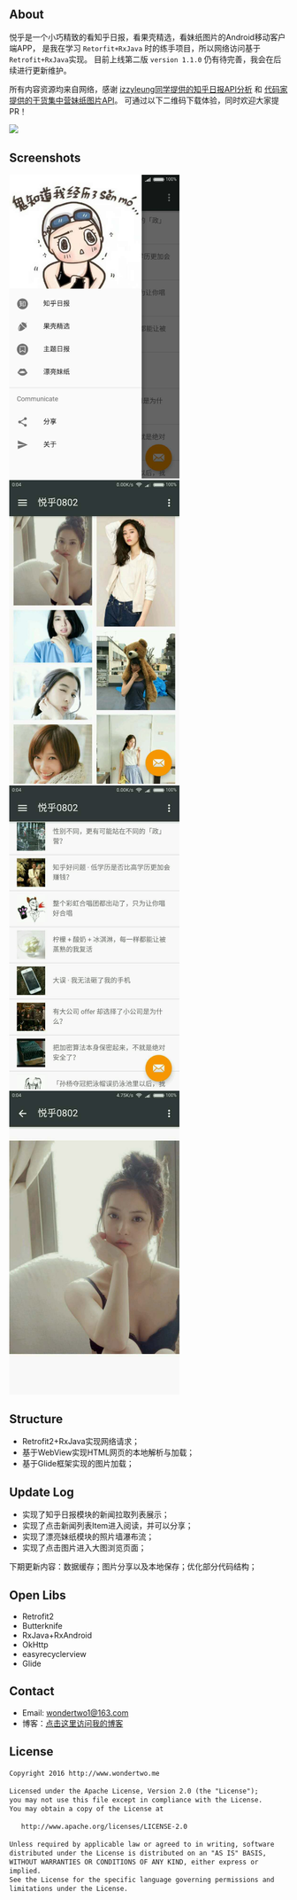 
## About

悦乎是一个小巧精致的看知乎日报，看果壳精选，看妹纸图片的Android移动客户端APP，
是我在学习 `Retorfit+RxJava` 时的练手项目，所以网络访问基于 `Retrofit+RxJava`实现。
目前上线第二版 `version 1.1.0` 仍有待完善，我会在后续进行更新维护。

所有内容资源均来自网络，感谢 [ izzyleung同学提供的知乎日报API分析](https://github.com/izzyleung/ZhihuDailyPurify/wiki/%E7%9F%A5%E4%B9%8E%E6%97%A5%E6%8A%A5-API-%E5%88%86%E6%9E%90) 和 [代码家提供的干货集中营妹纸图片API](http://gank.io/api/data/%E7%A6%8F%E5%88%A9/1000/1)。
可通过以下二维码下载体验，同时欢迎大家提PR！

![](http://7xt4h7.com1.z0.glb.clouddn.com/Fir.im%E5%86%85%E6%B5%8B%E5%B9%B3%E5%8F%B0-%E6%82%A6%E4%B9%8E-%E4%BA%8C%E7%BB%B4%E7%A0%81.png)


## Screenshots

<img src="screenshots/app_yuehu_01.jpg" width="308" height="548"/>
<img src="screenshots/app_yuehu_02.jpg" width="308" height="548"/>

<img src="screenshots/app_yuehu_03.jpg" width="308" height="548"/>
<img src="screenshots/app_yuehu_04.jpg" width="308" height="548"/>


## Structure

 * Retrofit2+RxJava实现网络请求；
 * 基于WebView实现HTML网页的本地解析与加载；
 * 基于Glide框架实现的图片加载；


## Update Log

- 实现了知乎日报模块的新闻拉取列表展示；
- 实现了点击新闻列表Item进入阅读，并可以分享；
- 实现了漂亮妹纸模块的照片墙瀑布流；
- 实现了点击图片进入大图浏览页面；

下期更新内容：数据缓存；图片分享以及本地保存；优化部分代码结构；




## Open Libs
* Retrofit2
* Butterknife
* RxJava+RxAndroid
* OkHttp
* easyrecyclerview
* Glide


## Contact

- Email: wondertwo1@163.com
- 博客：[点击这里访问我的博客](http://www.cnblogs.com/wondertwo/)


## License

    Copyright 2016 http://www.wondertwo.me

    Licensed under the Apache License, Version 2.0 (the "License");
    you may not use this file except in compliance with the License.
    You may obtain a copy of the License at

       http://www.apache.org/licenses/LICENSE-2.0

    Unless required by applicable law or agreed to in writing, software
    distributed under the License is distributed on an "AS IS" BASIS,
    WITHOUT WARRANTIES OR CONDITIONS OF ANY KIND, either express or implied.
    See the License for the specific language governing permissions and
    limitations under the License.

